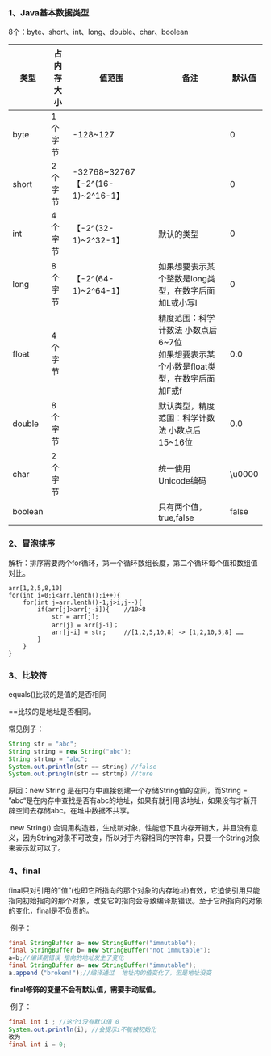 ### 1、Java基本数据类型

8个：byte、short、int、long、double、char、boolean	

| 类型    | 占内存大小 | 值范围                           | 备注                                                         | 默认值 |
| ------- | ---------- | -------------------------------- | ------------------------------------------------------------ | ------ |
| byte    | 1个字节    | -128~127                         |                                                              | 0      |
| short   | 2个字节    | -32768~32767【-2^(16-1)~2^16-1】 |                                                              | 0      |
| int     | 4个字节    | 【-2^(32-1)~2^32-1】             | 默认的类型                                                   | 0      |
| long    | 8个字节    | 【-2^(64-1)~2^64-1】             | 如果想要表示某个整数是long类型，在数字后面加L或小写l         | 0      |
| float   | 4个字节    |                                  | 精度范围：科学计数法  小数点后6~7位<br/>如果想要表示某个小数是float类型，在数字后面加F或f | 0.0    |
| double  | 8个字节    |                                  | 默认类型，精度范围：科学计数法  小数点后15~16位              | 0.0    |
| char    | 2个字节    |                                  | 统一使用Unicode编码                                          | \u0000 |
| boolean |            |                                  | 只有两个值，true,false                                       | false  |
### 2、冒泡排序

​	解析：排序需要两个for循环，第一个循环数组长度，第二个循环每个值和数组值对比。

~~~
arr[1,2,5,8,10]
for(int i=0;i<arr.lenth();i++){
    for(int j=arr.lenth()-1;j>i;j--){
        if(arr[j]>arr[j-i]){	//10>8
            str = arr[j];		
            arr[j] = arr[j-i]；	
            arr[j-i] = str;		//[1,2,5,10,8] -> [1,2,10,5,8] ……
        }
    }
}
~~~

### 3、比较符

equals()比较的是值的是否相同

==比较的是地址是否相同。

常见例子：

~~~java
String str = "abc";
String string = new String("abc");
String strtmp = "abc";
System.out.println(str == string) //false
System.out.pringln(str == strtmp) //ture
~~~

原因：new String 是在内存中直接创建一个存储String值的空间，而String = ”abc“是在内存中查找是否有abc的地址，如果有就引用该地址，如果没有才新开辟空间去存储abc。在堆中数据不共享。

​	new String() 会调用构造器，生成新对象，性能低下且内存开销大，并且没有意义，因为String对象不可改变，所以对于内容相同的字符串，只要一个String对象来表示就可以了。

### 4、final

​	final只对引用的”值”(也即它所指向的那个对象的内存地址)有效，它迫使引用只能指向初始指向的那个对象，改变它的指向会导致编译期错误。至于它所指向的对象的变化，final是不负责的。

​	例子：

~~~java
final StringBuffer a= new StringBuffer("immutable");
final StringBuffer b= new StringBuffer("not immutable");
a=b;//编译期错误 指向的地址发生了变化
final StringBuffer a= new StringBuffer("immutable");
a.append（"broken!");//编译通过	地址内的值变化了，但是地址没变
~~~

​	**final修饰的变量不会有默认值，需要手动赋值。**

​	例子：

~~~java
final int i ; //这个i没有默认值 0
System.out.println(i); //会提示i不能被初始化
改为
final int i = 0;
~~~

